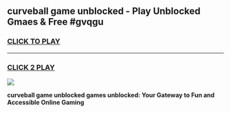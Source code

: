 
## curveball game unblocked - Play Unblocked Gmaes & Free #gvqgu
<h3>
<a href="https://premium.freeplayer.one?title=curveball_game_unblocked&ref=03M">CLICK TO PLAY</a></h3>
<hr>

<h3>
<a href="https://premium.freeplayer.one?title=curveball_game_unblocked&ref=03M">CLICK 2 PLAY</a>
  
</h3>

<a href="https://premium.freeplayer.one?title=curveball_game_unblocked&ref=03M"><img src="https://clearcache.store/games.png"></a>


**curveball game unblocked games unblocked: Your Gateway to Fun and Accessible Online Gaming**
